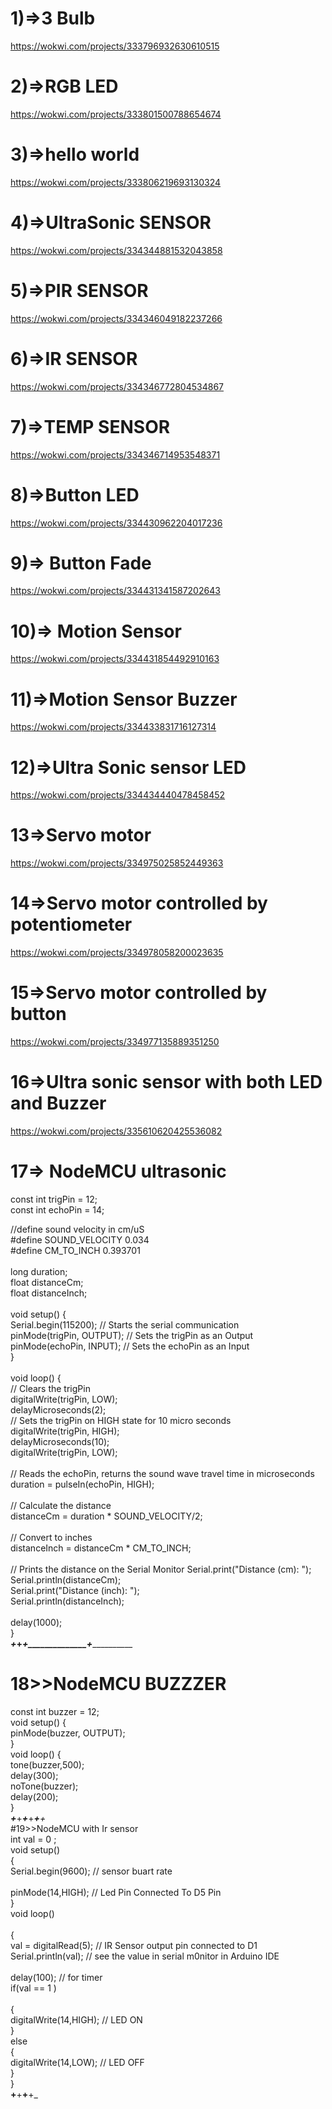 # 1)=>3 Bulb</br>
https://wokwi.com/projects/333796932630610515</br>


# 2)=>RGB LED</br>
https://wokwi.com/projects/333801500788654674</br>

# 3)=>hello world</br>
https://wokwi.com/projects/333806219693130324</br>

# 4)=>UltraSonic SENSOR</br>
https://wokwi.com/projects/334344881532043858</br>

# 5)=>PIR SENSOR</br>
https://wokwi.com/projects/334346049182237266</br>

# 6)=>IR SENSOR</br>
https://wokwi.com/projects/334346772804534867</br>

# 7)=>TEMP SENSOR</br>
https://wokwi.com/projects/334346714953548371</br>

# 8)=>Button LED</br>
https://wokwi.com/projects/334430962204017236</br>

# 9)=> Button Fade</br>
https://wokwi.com/projects/334431341587202643</br>

# 10)=>  Motion Sensor</br>
 https://wokwi.com/projects/334431854492910163</br>

# 11)=>Motion Sensor Buzzer </br>
https://wokwi.com/projects/334433831716127314</br>

# 12)=>Ultra Sonic sensor LED</br>
https://wokwi.com/projects/334434440478458452 </br>

# 13=>Servo motor</br>
https://wokwi.com/projects/334975025852449363</br>

# 14=>Servo motor controlled by potentiometer</br>
https://wokwi.com/projects/334978058200023635</br>

# 15=>Servo motor controlled by button</br>
https://wokwi.com/projects/334977135889351250</br>

# 16=>Ultra sonic sensor with both LED and Buzzer</br>
https://wokwi.com/projects/335610620425536082</br>

# 17=> NodeMCU ultrasonic</br>
const int trigPin = 12;</br>
const int echoPin = 14;</br>

//define sound velocity in cm/uS</br>
#define SOUND_VELOCITY 0.034</br>
#define CM_TO_INCH 0.393701</br>
</br>
long duration;</br>
float distanceCm;</br>
float distanceInch;</br>
</br>
void setup() {</br>
  Serial.begin(115200); // Starts the serial communication</br>
  pinMode(trigPin, OUTPUT); // Sets the trigPin as an Output</br>
  pinMode(echoPin, INPUT); // Sets the echoPin as an Input</br>
}</br>
</br>
void loop() {</br>
  // Clears the trigPin</br>
  digitalWrite(trigPin, LOW);</br>
  delayMicroseconds(2);</br>
  // Sets the trigPin on HIGH state for 10 micro seconds</br>
  digitalWrite(trigPin, HIGH);</br>
  delayMicroseconds(10);</br>
  digitalWrite(trigPin, LOW);</br>
  </br>
  // Reads the echoPin, returns the sound wave travel time in microseconds</br>
  duration = pulseIn(echoPin, HIGH);</br>
  </br>
  // Calculate the distance</br>
  distanceCm = duration * SOUND_VELOCITY/2;</br>
  </br>
  // Convert to inches</br>
  distanceInch = distanceCm * CM_TO_INCH;</br>
  </br>
  // Prints the distance on the Serial Monitor
  Serial.print("Distance (cm): ");</br>
  Serial.println(distanceCm);</br>
  Serial.print("Distance (inch): ");</br>
  Serial.println(distanceInch);</br>
  </br>
  delay(1000);</br>
}</br>
___+_______+_____________+______________+___________________</br>

# 18>>NodeMCU BUZZZER</br>
const int buzzer = 12;</br>
void setup() {</br>
 pinMode(buzzer, OUTPUT);</br>
}</br>
void loop() {</br>
  tone(buzzer,500);</br>
  delay(300);</br>
  noTone(buzzer);</br>
  delay(200);</br>
}</br>
___+___+___+___+___+__+_</br>
#19>>NodeMCU with Ir sensor </br> 
 int val = 0 ;  </br> 
 void setup()  </br> 
 {  </br> 
   Serial.begin(9600); // sensor buart rate </br>  
   pinMode(14,HIGH);  // Led Pin Connected To D5 Pin    </br> 
 }  </br> 
 void loop()  </br>  
 {  </br> 
  val = digitalRead(5); // IR Sensor output pin connected to D1  </br> 
  Serial.println(val);  // see the value in serial m0nitor in Arduino IDE</br>   
  delay(100);      // for timer  </br> 
  if(val == 1 )</br>   
  {  </br> 
   digitalWrite(14,HIGH); // LED ON  </br> 
  }  </br> 
  else  </br> 
  {  </br> 
   digitalWrite(14,LOW); // LED OFF  </br> 
  }  </br> 
  }  </br> 
__+__+____+____+_</br> 

